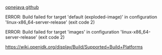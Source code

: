 

[opnejava github](https://github.com/openjdk/jdk)

ERROR: Build failed for target 'default (exploded-image)' in configuration 'linux-x86_64-server-release' (exit code 2)

ERROR: Build failed for target 'images' in configuration 'linux-x86_64-server-release' (exit code 2)

https://wiki.openjdk.org/display/Build/Supported+Build+Platforms